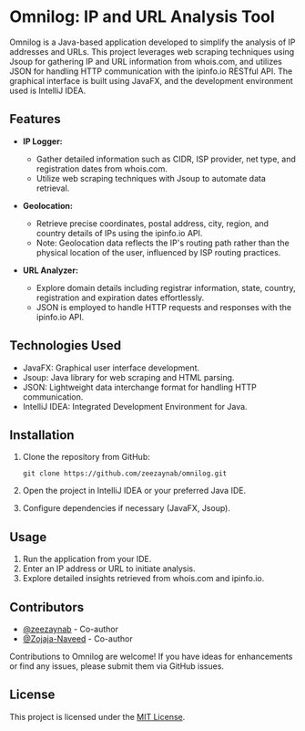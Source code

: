 # Omnilog: IP and URL Analysis Tool

Omnilog is a Java-based application developed to simplify the analysis of IP addresses and URLs. This project leverages web scraping techniques using Jsoup for gathering IP and URL information from whois.com, and utilizes JSON for handling HTTP communication with the ipinfo.io RESTful API. The graphical interface is built using JavaFX, and the development environment used is IntelliJ IDEA.

## Features

- **IP Logger:**
  - Gather detailed information such as CIDR, ISP provider, net type, and registration dates from whois.com.
  - Utilize web scraping techniques with Jsoup to automate data retrieval.
  
- **Geolocation:**
  - Retrieve precise coordinates, postal address, city, region, and country details of IPs using the ipinfo.io API.
  - Note: Geolocation data reflects the IP's routing path rather than the physical location of the user, influenced by ISP routing practices.
  
- **URL Analyzer:**
  - Explore domain details including registrar information, state, country, registration and expiration dates effortlessly.
  - JSON is employed to handle HTTP requests and responses with the ipinfo.io API.

## Technologies Used

- JavaFX: Graphical user interface development.
- Jsoup: Java library for web scraping and HTML parsing.
- JSON: Lightweight data interchange format for handling HTTP communication.
- IntelliJ IDEA: Integrated Development Environment for Java.

## Installation

1. Clone the repository from GitHub:
   ```
   git clone https://github.com/zeezaynab/omnilog.git
   ```
   
2. Open the project in IntelliJ IDEA or your preferred Java IDE.

3. Configure dependencies if necessary (JavaFX, Jsoup).

## Usage

1. Run the application from your IDE.
2. Enter an IP address or URL to initiate analysis.
3. Explore detailed insights retrieved from whois.com and ipinfo.io.

## Contributors

- [@zeezaynab](https://github.com/zeezaynab) - Co-author
- [@Zojaja-Naveed](https://github.com/Zojaja-Naveed) - Co-author


Contributions to Omnilog are welcome! If you have ideas for enhancements or find any issues, please submit them via GitHub issues.

## License

This project is licensed under the [MIT License](https://opensource.org/licenses/MIT).
